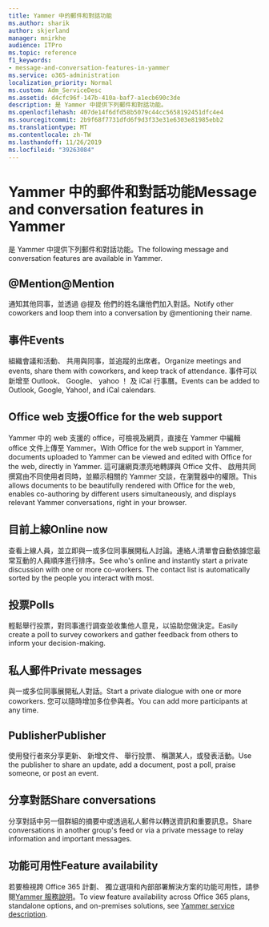 ```yaml
---
title: Yammer 中的郵件和對話功能
ms.author: sharik
author: skjerland
manager: mnirkhe
audience: ITPro
ms.topic: reference
f1_keywords:
- message-and-conversation-features-in-yammer
ms.service: o365-administration
localization_priority: Normal
ms.custom: Adm_ServiceDesc
ms.assetid: d4cfc96f-147b-410a-baf7-a1ecb690c3de
description: 是 Yammer 中提供下列郵件和對話功能。
ms.openlocfilehash: 407de14f6dfd58b5079c44cc5658192451dfc4e4
ms.sourcegitcommit: 2b9f68f7731dfd6f9d3f33e31e6303e81985ebb2
ms.translationtype: MT
ms.contentlocale: zh-TW
ms.lasthandoff: 11/26/2019
ms.locfileid: "39263084"
---
```

# <a name="message-and-conversation-features-in-yammer"></a><span data-ttu-id="827eb-103">Yammer 中的郵件和對話功能</span><span class="sxs-lookup"><span data-stu-id="827eb-103">Message and conversation features in Yammer</span></span>

<span data-ttu-id="827eb-104">是 Yammer 中提供下列郵件和對話功能。</span><span class="sxs-lookup"><span data-stu-id="827eb-104">The following message and conversation features are available in Yammer.</span></span>
  
## <a name="mention"></a><span data-ttu-id="827eb-105">@Mention</span><span class="sxs-lookup"><span data-stu-id="827eb-105">@Mention</span></span>

<span data-ttu-id="827eb-106">通知其他同事，並透過 @提及 他們的姓名讓他們加入對話。</span><span class="sxs-lookup"><span data-stu-id="827eb-106">Notify other coworkers and loop them into a conversation by @mentioning their name.</span></span>

## <a name="events"></a><span data-ttu-id="827eb-107">事件</span><span class="sxs-lookup"><span data-stu-id="827eb-107">Events</span></span>

<span data-ttu-id="827eb-108">組織會議和活動、 共用與同事，並追蹤的出席者。</span><span class="sxs-lookup"><span data-stu-id="827eb-108">Organize meetings and events, share them with coworkers, and keep track of attendance.</span></span> <span data-ttu-id="827eb-109">事件可以新增至 Outlook、 Google、 yahoo ！ 及 iCal 行事曆。</span><span class="sxs-lookup"><span data-stu-id="827eb-109">Events can be added to Outlook, Google, Yahoo!, and iCal calendars.</span></span>
  
## <a name="office-for-the-web-support"></a><span data-ttu-id="827eb-110">Office web 支援</span><span class="sxs-lookup"><span data-stu-id="827eb-110">Office for the web support</span></span>

<span data-ttu-id="827eb-111">Yammer 中的 web 支援的 office，可檢視及網頁，直接在 Yammer 中編輯 office 文件上傳至 Yammer。</span><span class="sxs-lookup"><span data-stu-id="827eb-111">With Office for the web support in Yammer, documents uploaded to Yammer can be viewed and edited with Office for the web, directly in Yammer.</span></span> <span data-ttu-id="827eb-112">這可讓網頁漂亮地轉譯與 Office 文件、 啟用共同撰寫由不同使用者同時，並顯示相關的 Yammer 交談，在瀏覽器中的權限。</span><span class="sxs-lookup"><span data-stu-id="827eb-112">This allows documents to be beautifully rendered with Office for the web, enables co-authoring by different users simultaneously, and displays relevant Yammer conversations, right in your browser.</span></span>

## <a name="online-now"></a><span data-ttu-id="827eb-113">目前上線</span><span class="sxs-lookup"><span data-stu-id="827eb-113">Online now</span></span>

<span data-ttu-id="827eb-p103">查看上線人員，並立即與一或多位同事展開私人討論。連絡人清單會自動依據您最常互動的人員順序進行排序。</span><span class="sxs-lookup"><span data-stu-id="827eb-p103">See who's online and instantly start a private discussion with one or more co-workers. The contact list is automatically sorted by the people you interact with most.</span></span>

## <a name="polls"></a><span data-ttu-id="827eb-116">投票</span><span class="sxs-lookup"><span data-stu-id="827eb-116">Polls</span></span>

<span data-ttu-id="827eb-117">輕鬆舉行投票，對同事進行調查並收集他人意見，以協助您做決定。</span><span class="sxs-lookup"><span data-stu-id="827eb-117">Easily create a poll to survey coworkers and gather feedback from others to inform your decision-making.</span></span>
  
## <a name="private-messages"></a><span data-ttu-id="827eb-118">私人郵件</span><span class="sxs-lookup"><span data-stu-id="827eb-118">Private messages</span></span>

<span data-ttu-id="827eb-119">與一或多位同事展開私人對話。</span><span class="sxs-lookup"><span data-stu-id="827eb-119">Start a private dialogue with one or more coworkers.</span></span> <span data-ttu-id="827eb-120">您可以隨時增加多位參與者。</span><span class="sxs-lookup"><span data-stu-id="827eb-120">You can add more participants at any time.</span></span>

## <a name="publisher"></a><span data-ttu-id="827eb-121">Publisher</span><span class="sxs-lookup"><span data-stu-id="827eb-121">Publisher</span></span>

<span data-ttu-id="827eb-122">使用發行者來分享更新、 新增文件、 舉行投票、 稱讚某人，或發表活動。</span><span class="sxs-lookup"><span data-stu-id="827eb-122">Use the publisher to share an update, add a document, post a poll, praise someone, or post an event.</span></span>
    
## <a name="share-conversations"></a><span data-ttu-id="827eb-123">分享對話</span><span class="sxs-lookup"><span data-stu-id="827eb-123">Share conversations</span></span>

<span data-ttu-id="827eb-124">分享對話中另一個群組的摘要中或透過私人郵件以轉送資訊和重要訊息。</span><span class="sxs-lookup"><span data-stu-id="827eb-124">Share conversations in another group's feed or via a private message to relay information and important messages.</span></span>
  
## <a name="feature-availability"></a><span data-ttu-id="827eb-125">功能可用性</span><span class="sxs-lookup"><span data-stu-id="827eb-125">Feature availability</span></span>

<span data-ttu-id="827eb-126">若要檢視跨 Office 365 計劃、 獨立選項和內部部署解決方案的功能可用性，請參閱[Yammer 服務說明](yammer-service-description.md)。</span><span class="sxs-lookup"><span data-stu-id="827eb-126">To view feature availability across Office 365 plans, standalone options, and on-premises solutions, see [Yammer service description](yammer-service-description.md).</span></span>
  